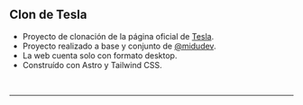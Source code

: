 ## Clon de Tesla

* Proyecto de clonación de la página oficial de [Tesla](https://www.tesla.com/).
* Proyecto realizado a base y conjunto de [@midudev](https://www.twitch.tv/midudev).
* La web cuenta solo con formato desktop.
* Construído con Astro y Tailwind CSS.

<br>
<hr>

